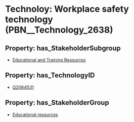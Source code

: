 # Technoloy: __Workplace safety technology__ (PBN__Technology_2638)

## Property: has_StakeholderSubgroup

* [Educational and Training Resources](PBN__TechSubgroup_39)

## Property: has_TechnologyID

* [Q2064531](Q2064531)

## Property: has_StakeholderGroup

* [Educational resources](PBN__TechGroup_11)

